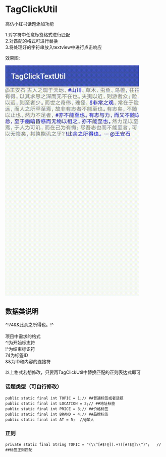 # TagClickUtil

高仿小红书话题添加功能

1.对字符中任意标签格式进行匹配     
2.对匹配的格式可进行替换    
3.将处理好的字符串放入textview中进行点击响应


效果图:

![](/result.gif)
<br>

## 数据类说明
^!74&&此余之所得也。!^  
<br>
项目中需求的格式
<br>
^!为开始标志符
<br>
!^为结束标识符
<br>
74为标签ID
<br>
&&为ID和内容的连接符

以上格式若想修改，只要再TagClickUtil中替换匹配的正则表达式即可

### 话题类型（可自行修改）
    public static final int TOPIC = 1;// ##普通标签或者话题
    public static final int LOCATION = 2;// ##地址标签
    public static final int PRICE = 3;// ##价格标签
    public static final int BRAND = 4;// ##品牌标签
    public static final int AT = 5;  //@某人

### 正则
    private static final String TOPIC = "(\\^[#$!@]).+?([#!$@]\\^)";   // ##标签正则匹配
